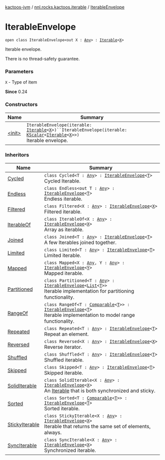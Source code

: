 [kactoos-jvm](../../index.md) / [nnl.rocks.kactoos.iterable](../index.md) / [IterableEnvelope](./index.md)

# IterableEnvelope

`open class IterableEnvelope<out X : `[`Any`](https://kotlinlang.org/api/latest/jvm/stdlib/kotlin/-any/index.html)`> : `[`Iterable`](https://kotlinlang.org/api/latest/jvm/stdlib/kotlin.collections/-iterable/index.html)`<`[`X`](index.md#X)`>`

Iterable envelope.

There is no thread-safety guarantee.

### Parameters

`X` - Type of item

**Since**
0.24

### Constructors

| Name | Summary |
|---|---|
| [&lt;init&gt;](-init-.md) | `IterableEnvelope(iterable: `[`Iterable`](https://kotlinlang.org/api/latest/jvm/stdlib/kotlin.collections/-iterable/index.html)`<`[`X`](index.md#X)`>)``IterableEnvelope(iterable: `[`KScalar`](../../nnl.rocks.kactoos/-k-scalar.md)`<`[`Iterable`](https://kotlinlang.org/api/latest/jvm/stdlib/kotlin.collections/-iterable/index.html)`<`[`X`](index.md#X)`>>)`<br>Iterable envelope. |

### Inheritors

| Name | Summary |
|---|---|
| [Cycled](../-cycled/index.md) | `class Cycled<T : `[`Any`](https://kotlinlang.org/api/latest/jvm/stdlib/kotlin/-any/index.html)`> : `[`IterableEnvelope`](./index.md)`<`[`T`](../-cycled/index.md#T)`>`<br>Cycled Iterable. |
| [Endless](../-endless/index.md) | `class Endless<out T : `[`Any`](https://kotlinlang.org/api/latest/jvm/stdlib/kotlin/-any/index.html)`> : `[`IterableEnvelope`](./index.md)`<`[`T`](../-endless/index.md#T)`>`<br>Endless iterable. |
| [Filtered](../-filtered/index.md) | `class Filtered<X : `[`Any`](https://kotlinlang.org/api/latest/jvm/stdlib/kotlin/-any/index.html)`> : `[`IterableEnvelope`](./index.md)`<`[`X`](../-filtered/index.md#X)`>`<br>Filtered iterable. |
| [IterableOf](../-iterable-of/index.md) | `class IterableOf<X : `[`Any`](https://kotlinlang.org/api/latest/jvm/stdlib/kotlin/-any/index.html)`> : `[`IterableEnvelope`](./index.md)`<`[`X`](../-iterable-of/index.md#X)`>`<br>Array as iterable. |
| [Joined](../-joined/index.md) | `class Joined<T : `[`Any`](https://kotlinlang.org/api/latest/jvm/stdlib/kotlin/-any/index.html)`> : `[`IterableEnvelope`](./index.md)`<`[`T`](../-joined/index.md#T)`>`<br>A few Iterables joined together. |
| [Limited](../-limited/index.md) | `class Limited<T : `[`Any`](https://kotlinlang.org/api/latest/jvm/stdlib/kotlin/-any/index.html)`> : `[`IterableEnvelope`](./index.md)`<`[`T`](../-limited/index.md#T)`>`<br>Limited iterable. |
| [Mapped](../-mapped/index.md) | `class Mapped<X : `[`Any`](https://kotlinlang.org/api/latest/jvm/stdlib/kotlin/-any/index.html)`, Y : `[`Any`](https://kotlinlang.org/api/latest/jvm/stdlib/kotlin/-any/index.html)`> : `[`IterableEnvelope`](./index.md)`<`[`Y`](../-mapped/index.md#Y)`>`<br>Mapped iterable. |
| [Partitioned](../-partitioned/index.md) | `class Partitioned<T : `[`Any`](https://kotlinlang.org/api/latest/jvm/stdlib/kotlin/-any/index.html)`> : `[`IterableEnvelope`](./index.md)`<`[`List`](https://kotlinlang.org/api/latest/jvm/stdlib/kotlin.collections/-list/index.html)`<`[`T`](../-partitioned/index.md#T)`>>`<br>Iterable implementation for partitioning functionality. |
| [RangeOf](../-range-of/index.md) | `class RangeOf<T : `[`Comparable`](https://kotlinlang.org/api/latest/jvm/stdlib/kotlin/-comparable/index.html)`<`[`T`](../-range-of/index.md#T)`>> : `[`IterableEnvelope`](./index.md)`<`[`T`](../-range-of/index.md#T)`>`<br>Iterable implementation to model range functionality. |
| [Repeated](../-repeated/index.md) | `class Repeated<T : `[`Any`](https://kotlinlang.org/api/latest/jvm/stdlib/kotlin/-any/index.html)`> : `[`IterableEnvelope`](./index.md)`<`[`T`](../-repeated/index.md#T)`>`<br>Repeat an element. |
| [Reversed](../-reversed/index.md) | `class Reversed<X : `[`Any`](https://kotlinlang.org/api/latest/jvm/stdlib/kotlin/-any/index.html)`> : `[`IterableEnvelope`](./index.md)`<`[`X`](../-reversed/index.md#X)`>`<br>Reverse iterator. |
| [Shuffled](../-shuffled/index.md) | `class Shuffled<T : `[`Any`](https://kotlinlang.org/api/latest/jvm/stdlib/kotlin/-any/index.html)`> : `[`IterableEnvelope`](./index.md)`<`[`T`](../-shuffled/index.md#T)`>`<br>Shuffled iterable. |
| [Skipped](../-skipped/index.md) | `class Skipped<T : `[`Any`](https://kotlinlang.org/api/latest/jvm/stdlib/kotlin/-any/index.html)`> : `[`IterableEnvelope`](./index.md)`<`[`T`](../-skipped/index.md#T)`>`<br>Skipped iterable. |
| [SolidIterable](../-solid-iterable/index.md) | `class SolidIterable<X : `[`Any`](https://kotlinlang.org/api/latest/jvm/stdlib/kotlin/-any/index.html)`> : `[`IterableEnvelope`](./index.md)`<`[`X`](../-solid-iterable/index.md#X)`>`<br>An [Iterable](https://kotlinlang.org/api/latest/jvm/stdlib/kotlin.collections/-iterable/index.html) that is both synchronized and sticky. |
| [Sorted](../-sorted/index.md) | `class Sorted<T : `[`Comparable`](https://kotlinlang.org/api/latest/jvm/stdlib/kotlin/-comparable/index.html)`<`[`T`](../-sorted/index.md#T)`>> : `[`IterableEnvelope`](./index.md)`<`[`T`](../-sorted/index.md#T)`>`<br>Sorted iterable. |
| [StickyIterable](../-sticky-iterable/index.md) | `class StickyIterable<X : `[`Any`](https://kotlinlang.org/api/latest/jvm/stdlib/kotlin/-any/index.html)`> : `[`IterableEnvelope`](./index.md)`<`[`X`](../-sticky-iterable/index.md#X)`>`<br>Iterable that returns the same set of elements, always. |
| [SyncIterable](../-sync-iterable/index.md) | `class SyncIterable<X : `[`Any`](https://kotlinlang.org/api/latest/jvm/stdlib/kotlin/-any/index.html)`> : `[`IterableEnvelope`](./index.md)`<`[`X`](../-sync-iterable/index.md#X)`>`<br>Synchronized iterable. |
